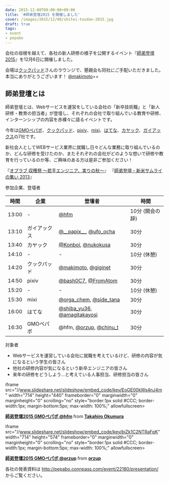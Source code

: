 ```yaml
---
date: 2015-12-08T09:00:00+09:00
title: '#師弟登壇2015 を開催しました'
cover: /images/2015/12/08/shitei-toudan-2015.jpg
draft: true
tags:
- event
- pepabo
---
```

会社の垣根を越えて、各社の新人研修の様子を公開するイベント『[師弟登壇2015](http://pepabo.connpass.com/event/22180/)』を12月6日に開催しました。

会場は[クックパッド](//cookpad.com)さんのラウンジで、懇親会も同社にご手配いただきました。本当にありがとうございます！ [@makimoto](//twitter.com/makimoto)++

師弟登壇とは
---

師弟登壇とは、Webサービスを運営をしている会社の「新卒技術職」と「新人研修・教育の担当者」が登壇し、それぞれの会社で取り組んでいる教育や研修、インターンシップの内容を赤裸々に語るイベントです。

今年は[GMOペパボ](//pepabo.com)、[クックパッド](//cookpad.com/)、[pixiv](//www.pixiv.net/)、[mixi](//mixi.jp/)、[はてな](//www.hatena.ne.jp/)、[カヤック](//www.kayac.com/)、[ガイアックス](//www.gaiax.co.jp/)の7社です。

新社会人としてWEBサービス業界に就職し日々どんな業務に取り組んでいるのか、どんな研修を受けたのか、またそれぞれの会社がどのような想いで研修や教育を行っているのか等、ご興味のある方は是非ご参加ください！

『[オブラブ 収穫祭 〜若手エンジニア、実りの秋〜](https://esminc.doorkeeper.jp/events/1746)』
『[師弟登壇・新米サムライの集い 2013](https://kiban.doorkeeper.jp/events/5291)』

参加企業、登壇者

時間  | 企業         | 登壇者                                                                                 | 時間
----- | ------------ | -------------------------------------------------------------------------------------- | -------
13:00 | -            | [@hfm](//twitter.com/hfm)                                                              | 10分 (開会の辞)
13:10 | ガイアックス | [@\_\_papix\_\_](//twitter.com/__papix__), [@ufo_ocha](https://twitter.com/ufo_ocha)             | 30分
13:40 | カヤック     | [@Konboi](//twitter.com/Konboi), [@nukokusa](//twitter.com/nukokusa)                   | 30分
14:10 | -            | -                                                                                      | 10分 (休憩)
14:20 | クックパッド | [@makimoto](//twitter.com/makimoto), [@giginet](//twitter.com/giginet)                 | 30分
14:50 | pixiv        | [@bash0C7](//twitter.com/bash0C7), [@FromAtom](//twitter.com/FromAtom)                 | 30分
15:20 | -            | -                                                                                      | 10分 (休憩)
15:30 | mixi         | [@orga_chem](//twitter.com/orga_chem), [@side_tana](//twitter.com/side_tana)           | 30分
16:00 | はてな       | [@shiba_yu36](//twitter.com/shiba_yu36), [@amagitakayosi](//twitter.com/amagitakayosi) | 30分
16:30 | GMOペパボ    | @hfm, [@orzup](//twitter.com/orzup), [@chinu_t](//twitter.com/chinu_t)                 | 30分

対象者

* Webサービスを運営している会社に就職を考えているけど、研修の内容が気になるという学生の皆さん
* 他社の研修内容が気になるという新卒エンジニアの皆さん
* 来年の研修をどうしよう...と考えている人事担当、研修担当の皆さん

iframe src="//www.slideshare.net/slideshow/embed_code/key/EoGE00kWs4nJ4m" width="714" height="440" frameborder="0" marginwidth="0" marginheight="0" scrolling="no" style="border:1px solid #CCC; border-width:1px; margin-bottom:5px; max-width: 100%;" allowfullscreen> </iframe> <div style="margin-bottom:5px"> <strong> <a href="//www.slideshare.net/hifumis/20151206shiteitoudan2015" title="師弟登壇2015 GMOペパボ @hfm" target="_blank">師弟登壇2015 GMOペパボ @hfm</a> </strong> from <strong><a href="//www.slideshare.net/hifumis" target="_blank">Takahiro Okumura</a></strong> </div>


iframe src="//www.slideshare.net/slideshow/embed_code/key/biZk1C2NTRaFpK" width="714" height="574" frameborder="0" marginwidth="0" marginheight="0" scrolling="no" style="border:1px solid #CCC; border-width:1px; margin-bottom:5px; max-width: 100%;" allowfullscreen> </iframe> <div style="margin-bottom:5px"> <strong> <a href="//www.slideshare.net/orzup/2015-gmo-orzup" title="師弟登壇2015 GMOペパボ @orzup" target="_blank">師弟登壇2015 GMOペパボ @orzup</a> </strong> from <strong><a href="//www.slideshare.net/orzup" target="_blank">orzup</a></strong> </div>

各社の発表資料は http://pepabo.connpass.com/event/22180/presentation/ からご覧ください。

